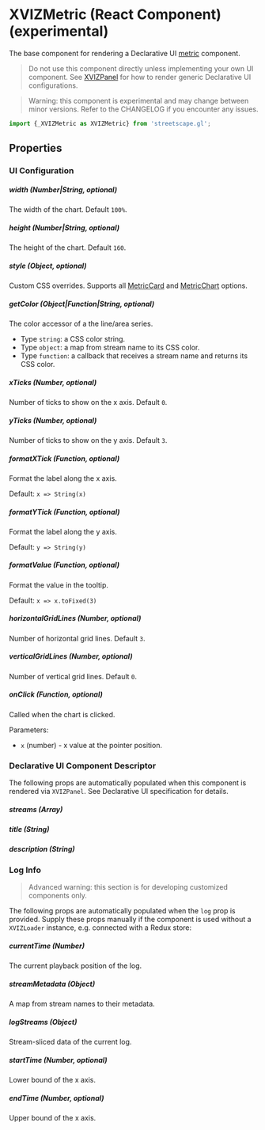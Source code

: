 # XVIZMetric (React Component) (experimental)

The base component for rendering a Declarative UI
[metric](https://github.com/uber/xviz/blob/master/docs/declarative-ui/components.md#Metric)
component.

> Do not use this component directly unless implementing your own UI component. See
> [XVIZPanel](/docs/api-reference/xviz-panel.md) for how to render generic Declarative UI
> configurations.

> Warning: this component is experimental and may change between minor versions. Refer to the
> CHANGELOG if you encounter any issues.

```js
import {_XVIZMetric as XVIZMetric} from 'streetscape.gl';
```

## Properties

### UI Configuration

##### width (Number|String, optional)

The width of the chart. Default `100%`.

##### height (Number|String, optional)

The height of the chart. Default `160`.

##### style (Object, optional)

Custom CSS overrides. Supports all
[MetricCard](https://github.com/uber-web/monochrome/blob/master/src/metric-card/README.md#styling)
and
[MetricChart](https://github.com/uber-web/monochrome/blob/master/src/metric-card/README.md#styling-1)
options.

##### getColor (Object|Function|String, optional)

The color accessor of a the line/area series.

- Type `string`: a CSS color string.
- Type `object`: a map from stream name to its CSS color.
- Type `function`: a callback that receives a stream name and returns its CSS color.

##### xTicks (Number, optional)

Number of ticks to show on the x axis. Default `0`.

##### yTicks (Number, optional)

Number of ticks to show on the y axis. Default `3`.

##### formatXTick (Function, optional)

Format the label along the x axis.

Default: `x => String(x)`

##### formatYTick (Function, optional)

Format the label along the y axis.

Default: `y => String(y)`

##### formatValue (Function, optional)

Format the value in the tooltip.

Default: `x => x.toFixed(3)`

##### horizontalGridLines (Number, optional)

Number of horizontal grid lines. Default `3`.

##### verticalGridLines (Number, optional)

Number of vertical grid lines. Default `0`.

##### onClick (Function, optional)

Called when the chart is clicked.

Parameters:

- `x` (number) - x value at the pointer position.

### Declarative UI Component Descriptor

The following props are automatically populated when this component is rendered via `XVIZPanel`. See
Declarative UI specification for details.

##### streams (Array)

##### title (String)

##### description (String)

### Log Info

> Advanced warning: this section is for developing customized components only.

The following props are automatically populated when the `log` prop is provided. Supply these props
manually if the component is used without a `XVIZLoader` instance, e.g. connected with a Redux
store:

##### currentTime (Number)

The current playback position of the log.

##### streamMetadata (Object)

A map from stream names to their metadata.

##### logStreams (Object)

Stream-sliced data of the current log.

##### startTime (Number, optional)

Lower bound of the x axis.

##### endTime (Number, optional)

Upper bound of the x axis.
